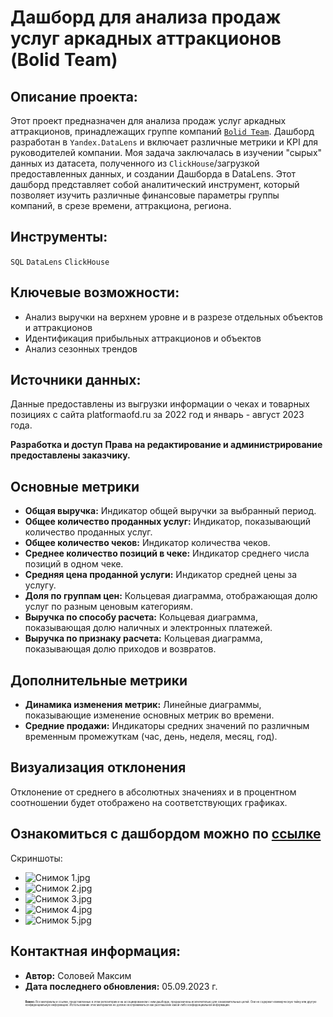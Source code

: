<h1>Дашборд для анализа продаж услуг аркадных аттракционов (Bolid Team)</h1>

<h2>Описание проекта:</h2>

Этот проект предназначен для анализа продаж услуг аркадных аттракционов, принадлежащих группе компаний [`Bolid Team`](https://bolid.team). Дашборд разработан в `Yandex.DataLens` и включает различные метрики и KPI для руководителей компании.
Моя задача заключалась в изучении "сырых" данных из датасета, полученного из `ClickHouse`/загрузкой предоставленных данных, и создании Дашборда в DataLens. Этот дашборд представляет собой аналитический инструмент, который позволяет изучить различные финансовые параметры группы компаний, в срезе времени, аттракциона, региона.

<h2>Инструменты:</h2> 

`SQL` `DataLens` `ClickHouse` 

<h2>Ключевые возможности:</h2>
<ul>
<li>Анализ выручки на верхнем уровне и в разрезе отдельных объектов и аттракционов</li>
<li>Идентификация прибыльных аттракционов и объектов</li>
<li>Анализ сезонных трендов</li>
</ul>

<h2>Источники данных:</h2>

Данные предоставлены из выгрузки информации о чеках и товарных позициях с сайта platformaofd.ru за 2022 год и январь - август 2023 года.

<strong>Разработка и доступ</strong>
<b>Права на редактирование и администрирование предоставлены заказчику.</b>

<h2>Основные метрики</h2>
<ul>
  <li><strong>Общая выручка:</strong> Индикатор общей выручки за выбранный период.</li>
  <li><strong>Общее количество проданных услуг:</strong> Индикатор, показывающий количество проданных услуг.</li>
  <li><strong>Общее количество чеков:</strong> Индикатор количества чеков.</li>
  <li><strong>Среднее количество позиций в чеке:</strong> Индикатор среднего числа позиций в одном чеке.</li>
  <li><strong>Средняя цена проданной услуги:</strong> Индикатор средней цены за услугу.</li>
  <li><strong>Доля по группам цен:</strong> Кольцевая диаграмма, отображающая долю услуг по разным ценовым категориям.</li>
  <li><strong>Выручка по способу расчета:</strong> Кольцевая диаграмма, показывающая долю наличных и электронных платежей.</li>
  <li><strong>Выручка по признаку расчета:</strong> Кольцевая диаграмма, показывающая долю приходов и возвратов.</li>
</ul>

<h2>Дополнительные метрики</h2>
<ul>
  <li><strong>Динамика изменения метрик:</strong> Линейные диаграммы, показывающие изменение основных метрик во времени.</li>
  <li><strong>Средние продажи:</strong> Индикаторы средних значений по различным временным промежуткам (час, день, неделя, месяц, год).</li>
</ul>

<h2>Визуализация отклонения</h2>
<p>Отклонение от среднего в абсолютных значениях и в процентном соотношении будет отображено на соответствующих графиках.</p>

<h2>Ознакомиться с дашбордом можно по <a href="https://datalens.yandex/hk8wbh5s41ks6">ссылке</a></h2>

<p>Скриншоты:</p>
<ul>
  <li><img src="https://i.postimg.cc/DZydBJYn/1.jpg" alt="Снимок 1.jpg"></li>
  <li><img src="https://i.postimg.cc/3JPsVYTP/2.jpg" alt="Снимок 2.jpg"></li>
  <li><img src="https://i.postimg.cc/yNWr8GsF/3.jpg" alt="Снимок 3.jpg"></li>
  <li><img src="https://i.postimg.cc/43ChY7TB/4.jpg" alt="Снимок 4.jpg"></li>
  <li><img src="https://i.postimg.cc/7PBGgQkC/5.jpg" alt="Снимок 5.jpg"></li>
</ul>

  
<h2>Контактная информация:</h2>
<ul>
<li><strong>Автор:</strong> Соловей Максим</li>
<li><strong>Дата последнего обновления:</strong> 05.09.2023 г.</li>

<p></p>

<p>
  <span style="font-size: 0.3em;">
    <strong>Важно:</strong> Все материалы и ссылки, представленные в этом репозитории и на ассоциированном с ним дашборде, предназначены исключительно для ознакомительных целей. Они не содержат коммерческую тайну или другую конфиденциальную информацию. Использование этих материалов не должно восприниматься как разглашение какой-либо конфиденциальной информации.
  </span>
</p>



